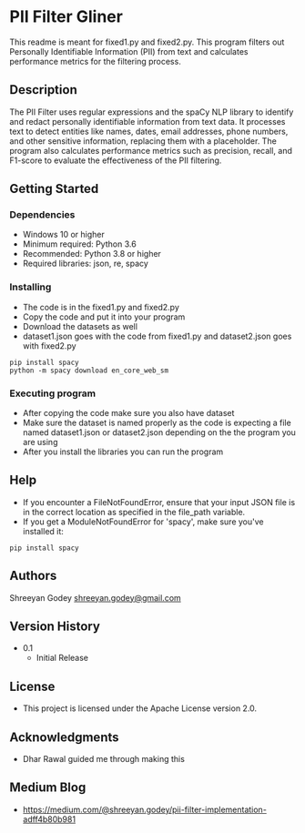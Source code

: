 # PII Filter Gliner

This readme is meant for fixed1.py and fixed2.py. This program filters out Personally Identifiable Information (PII) from text and calculates performance metrics for the filtering process.

## Description

The PII Filter uses regular expressions and the spaCy NLP library to identify and redact personally identifiable information from text data. It processes text to detect entities like names, dates, email addresses, phone numbers, and other sensitive information, replacing them with a <FILTERED> placeholder. The program also calculates performance metrics such as precision, recall, and F1-score to evaluate the effectiveness of the PII filtering.

## Getting Started

### Dependencies

* Windows 10 or higher
* Minimum required: Python 3.6
* Recommended: Python 3.8 or higher
* Required libraries: json, re, spacy

### Installing

* The code is in the fixed1.py and fixed2.py
* Copy the code and put it into your program
* Download the datasets as well
* dataset1.json goes with the code from fixed1.py and dataset2.json goes with fixed2.py
```
pip install spacy
python -m spacy download en_core_web_sm
```

### Executing program

* After copying the code make sure you also have dataset
* Make sure the dataset is named properly as the code is expecting a file named dataset1.json or dataset2.json depending on the the program you are using
* After you install the libraries you can run the program

## Help

* If you encounter a FileNotFoundError, ensure that your input JSON file is in the correct location as specified in the file_path variable.
* If you get a ModuleNotFoundError for 'spacy', make sure you've installed it:
```
pip install spacy
```

## Authors

Shreeyan Godey
shreeyan.godey@gmail.com

## Version History

* 0.1
    * Initial Release

## License

* This project is licensed under the Apache License version 2.0.

## Acknowledgments

* Dhar Rawal guided me through making this

## Medium Blog

* https://medium.com/@shreeyan.godey/pii-filter-implementation-adff4b80b981
